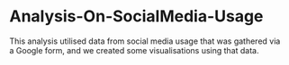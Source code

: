 # Analysis-On-SocialMedia-Usage
<p>This analysis utilised data from social media usage that was gathered via <br>
  a Google form, and we created some visualisations using that data.</p>
